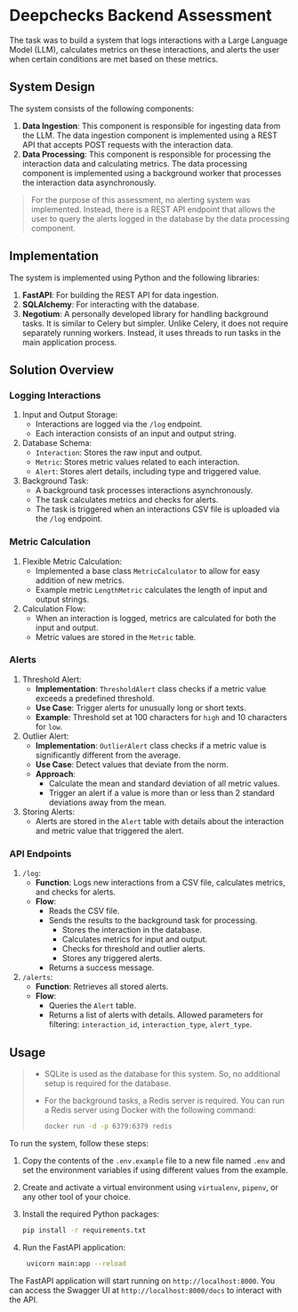 # Deepchecks Backend Assessment

The task was to build a system that logs interactions with a Large Language Model (LLM), calculates metrics on these interactions, and alerts the user when certain conditions are met based on these metrics.

## System Design

The system consists of the following components:

1. **Data Ingestion**: This component is responsible for ingesting data from the LLM. The data ingestion component is implemented using a REST API that accepts POST requests with the interaction data.
2. **Data Processing**: This component is responsible for processing the interaction data and calculating metrics. The data processing component is implemented using a background worker that processes the interaction data asynchronously.

> For the purpose of this assessment, no alerting system was implemented. Instead, there is a REST API endpoint that allows the user to query the alerts logged in the database by the data processing component.

## Implementation

The system is implemented using Python and the following libraries:

1. **FastAPI**: For building the REST API for data ingestion.
2. **SQLAlchemy**: For interacting with the database.
3. **Negotium**: A personally developed library for handling background tasks. It is similar to Celery but simpler. Unlike Celery, it does not require separately running workers. Instead, it uses threads to run tasks in the main application process.

## Solution Overview

### Logging Interactions
1. Input and Output Storage:
    - Interactions are logged via the `/log` endpoint.
    - Each interaction consists of an input and output string.
2. Database Schema:
    - `Interaction`: Stores the raw input and output.
    - `Metric`: Stores metric values related to each interaction.
    - `Alert`: Stores alert details, including type and triggered value.
3. Background Task:
    - A background task processes interactions asynchronously.
    - The task calculates metrics and checks for alerts.
    - The task is triggered when an interactions CSV file is uploaded via the `/log` endpoint.

### Metric Calculation
1. Flexible Metric Calculation:
    - Implemented a base class `MetricCalculator` to allow for easy addition of new metrics.
    - Example metric `LengthMetric` calculates the length of input and output strings.
2. Calculation Flow:
    - When an interaction is logged, metrics are calculated for both the input and output.
    - Metric values are stored in the `Metric` table.

### Alerts
1. Threshold Alert:
    - **Implementation**: `ThresholdAlert` class checks if a metric value exceeds a predefined threshold.
    - **Use Case**: Trigger alerts for unusually long or short texts.
    - **Example**: Threshold set at 100 characters for `high` and 10 characters for `low`.
2. Outlier Alert:
    - **Implementation**: `OutlierAlert` class checks if a metric value is significantly different from the average.
    - **Use Case**: Detect values that deviate from the norm.
    - **Approach**:
        - Calculate the mean and standard deviation of all metric values.
        - Trigger an alert if a value is more than or less than 2 standard deviations away from the mean.
3. Storing Alerts:
    - Alerts are stored in the `Alert` table with details about the interaction and metric value that triggered the alert.

### API Endpoints
1. `/log`:
    - **Function**: Logs new interactions from a CSV file, calculates metrics, and checks for alerts.
    - **Flow**:
        - Reads the CSV file.
        - Sends the results to the background task for processing.
            - Stores the interaction in the database.
            - Calculates metrics for input and output.
            - Checks for threshold and outlier alerts.
            - Stores any triggered alerts.
        - Returns a success message.
2. `/alerts`:
    - **Function**: Retrieves all stored alerts.
    - **Flow**:
        - Queries the `Alert` table.
        - Returns a list of alerts with details. Allowed parameters for filtering: `interaction_id`, `interaction_type`, `alert_type`.

## Usage

> - SQLite is used as the database for this system. So, no additional setup is required for the database.
> - For the background tasks, a Redis server is required. You can run a Redis server using Docker with the following command:
>
>   ```bash
>   docker run -d -p 6379:6379 redis
>   ```

To run the system, follow these steps:

1. Copy the contents of the `.env.example` file to a new file named `.env` and set the environment variables if using different values from the example.
2. Create and activate a virtual environment using `virtualenv`, `pipenv`, or any other tool of your choice.
3. Install the required Python packages:

   ```bash
   pip install -r requirements.txt
   ```
4. Run the FastAPI application:

   ```bash
    uvicorn main:app --reload
    ```

The FastAPI application will start running on `http://localhost:8000`. You can access the Swagger UI at `http://localhost:8000/docs` to interact with the API.
